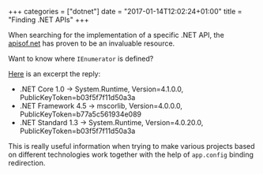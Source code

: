 +++
categories = ["dotnet"]
date = "2017-01-14T12:02:24+01:00"
title = "Finding .NET APIs"
+++

When searching for the implementation of a specific .NET API,
the [apisof.net](https://apisof.net/) has proven to be an invaluable
resource.

Want to know where `IEnumerator` is defined?

[Here](https://apisof.net/catalog/System.Collections.IEnumerator) is
an excerpt the reply:

* .NET Core 1.0 &rarr; System.Runtime, Version=4.1.0.0, PublicKeyToken=b03f5f7f11d50a3a
* .NET Framework 4.5 &rarr; mscorlib, Version=4.0.0.0, PublicKeyToken=b77a5c561934e089
* .NET Standard 1.3 &rarr; System.Runtime, Version=4.0.20.0, PublicKeyToken=b03f5f7f11d50a3a

This is really useful information when trying to make various projects
based on different technologies work together with the help of `app.config`
binding redirection.
